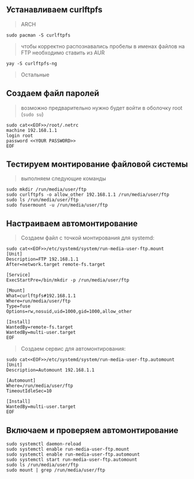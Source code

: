 ## Устанавливаем curlftpfs

>ARCH
```shell
sudo pacman -S curlftpfs
```

>	чтобы корректно распознавались пробелы в именах файлов на FTP необходимо ставить из AUR
```shell
yay -S curlftpfs-ng
```

>Остальные



## Создаем файл паролей

>возможно предварительно нужно будет войти в оболочку root (`sudo su`)
```shell
sudo cat<<EOF>>/root/.netrc
machine 192.168.1.1
login root
password <<YOUR PASSWORD>>
EOF
```
## Тестируем монтирование файловой системы

>выполняем следующие команды
```shell
sudo mkdir /run/media/user/ftp
sudo curlftpfs -o allow_other 192.168.1.1 /run/media/user/ftp  
sudo ls /run/media/user/ftp
sudo fusermount -u /run/media/user/ftp
```
## Настраиваем автомонтирование

>Создаем файл с точкой монтирования для systemd:
```shell
sudo cat<<EOF>>/etc/systemd/system/run-media-user-ftp.mount
[Unit]
Description=FTP 192.168.1.1
After=network.target remote-fs.target

[Service]
ExecStartPre=/bin/mkdir -p /run/media/user/ftp

[Mount]
What=curlftpfs#192.168.1.1
Where=run/media/user/ftp
Type=fuse
Options=rw,nosuid,uid=1000,gid=1000,allow_other

[Install]
WantedBy=remote-fs.target
WantedBy=multi-user.target
EOF
```

>Создаем сервис для автомонтирования:
```shell
sudo cat<<EOF>>/etc/systemd/system/run-media-user-ftp.automount
[Unit]
Description=Automount 192.168.1.1

[Automount]
Where=/run/media/user/ftp
TimeoutIdleSec=10

[Install]
WantedBy=multi-user.target
EOF
```

## Включаем и проверяем автомонтирование
```shell
sudo systemctl daemon-reload
sudo systemctl enable run-media-user-ftp.mount
sudo systemctl enable run-media-user-ftp.automount
sudo systemctl start run-media-user-ftp.automount
sudo ls /run/media/user/ftp
sudo mount | grep /run/media/user/ftp
```